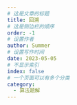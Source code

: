 ```yaml
---
# 这是文章的标题
title: 回溯
# 这是侧边栏的顺序
order: -1
# 设置作者
author: Summer
# 设置写作时间
date: 2023-05-05
# 不显示索引
index: false
# 一个页面可以有多个分类
category:
  - 算法题解
---
```


<AutoCatalog />